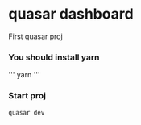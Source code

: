 # quasar dashboard

First quasar proj

### You should install yarn
'''
yarn
'''

### Start proj
```bash
quasar dev
```